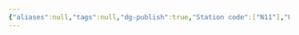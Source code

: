 ```yaml
---
{"aliases":null,"tags":null,"dg-publish":true,"Station code":["N11"],"Universal Name":"","permalink":"/narrative/locations/worlds/isenport/","dgPassFrontmatter":true}
---
```


